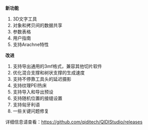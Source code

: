 **新功能**
1. 3D文字工具
2. 对象和拷贝间的数据共享
3. 参数表格
4. 用户指南
5. 支持Arachne特性

**改进**
1. 支持导出通用的3mf格式，兼容其他切片软件
2. 优化混合支撑和树状支撑的生成速度
3. 支持不停靠工具头的延迟摄影
4. 支持纹理PEI热床
5. 支持导入和导出预设
6. 支持随机位置的接缝设置
7. 支持匈牙利语
8. 一些关键问题修复

详细信息请查看：https://github.com/qiditech/QIDIStudio/releases
